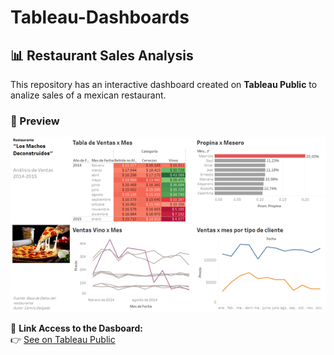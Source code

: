 # Tableau-Dashboards
## 📊 Restaurant Sales Analysis

This repository has an interactive dashboard created on **Tableau Public** to analize sales of a mexican restaurant.

### 📸 Preview  
![Dashboard Preview](https://github.com/camilodel02/Tableau-Dashboards/blob/main/Dashboard_rest_Tableau.png)

🔗 **Link Access to the Dasboard:**  
👉 [See on Tableau Public](https://public.tableau.com/views/AnlisisVentasRestaurante/Historia1?:language=es-ES&publish=yes&:sid=&:redirect=auth&:display_count=n&:origin=viz_share_link)

